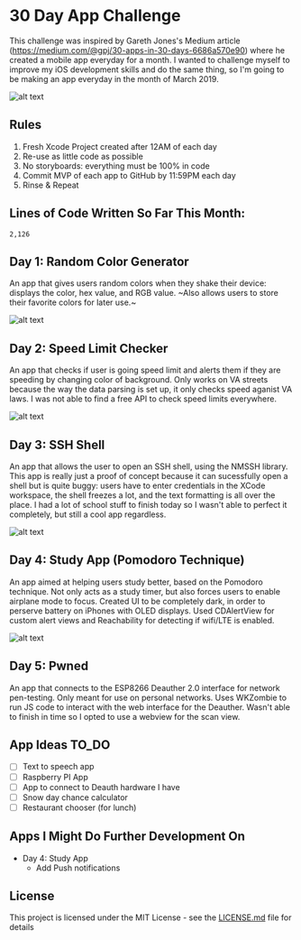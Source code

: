 # 30 Day App Challenge
This challenge was inspired by Gareth Jones's Medium article (https://medium.com/@gpj/30-apps-in-30-days-6686a570e90) where he created a mobile app everyday for a month. I wanted to challenge myself to improve my iOS development skills and do the same thing, so I'm going to be making an app everyday in the month of March 2019. 

![alt text](https://cdn-images-1.medium.com/max/2560/1*HrhwTIbp2hchH0-GmbKusg.jpeg)

## Rules
1. Fresh Xcode Project created after 12AM of each day 
2. Re-use as little code as possible 
3. No storyboards: everything must be 100% in code
3. Commit MVP of each app to GitHub by 11:59PM each day
4. Rinse & Repeat

## Lines of Code Written So Far This Month: 
```
2,126
```

## Day 1: Random Color Generator 
An app that gives users random colors when they shake their device: displays the color, hex value, and RGB value. ~Also allows users to store their favorite colors for later use.~ 

![alt text](https://github.com/vlad-munteanu/30Apps_30Days/blob/master/Screenshots/Gifs/Day1.gif)

## Day 2: Speed Limit Checker
An app that checks if user is going speed limit and alerts them if they are speeding by changing color of background. Only works on VA streets because the way the data parsing is set up, it only checks speed aganist VA laws. I was not able to find a free API to check speed limits everywhere.

![alt text](https://github.com/vlad-munteanu/30Apps_30Days/blob/master/Screenshots/Gifs/Day2.gif) 

## Day 3: SSH Shell
An app that allows the user to open an SSH shell, using the NMSSH library. This app is really just a proof of concept because it can sucessfully open a shell but is quite buggy: users have to enter credentials in the XCode workspace, the shell freezes a lot, and the text formatting is all over the place. I had a lot of school stuff to finish today so I wasn't able to perfect it completely, but still a cool app regardless.  

![alt text](https://github.com/vlad-munteanu/30Apps_30Days/blob/master/Screenshots/Gifs/Day3.gif)

## Day 4: Study App (Pomodoro Technique) 
An app aimed at helping users study better, based on the Pomodoro technique. Not only acts as a study timer, but also forces users to enable airplane mode to focus. Created UI to be completely dark, in order to perserve battery on iPhones with OLED displays. Used CDAlertView for custom alert views and Reachability for detecting if wifi/LTE is enabled.

![alt text](https://github.com/vlad-munteanu/30Apps_30Days/blob/master/Screenshots/Gifs/Day4.gif)

## Day 5: Pwned  
An app that connects to the ESP8266 Deauther 2.0 interface for network pen-testing. Only meant for use on personal networks. Uses WKZombie to run JS code to interact with the web interface for the Deauther. Wasn't able to finish in time so I opted to use a webview for the scan view.  



## App Ideas TO_DO 
- [ ] Text to speech app 
- [ ] Raspberry PI App 
- [ ] App to connect to Deauth hardware I have 
- [ ] Snow day chance calculator 
- [ ] Restaurant chooser (for lunch)

## Apps I Might Do Further Development On 
- Day 4: Study App 
  - Add Push notifications 



## License

This project is licensed under the MIT License - see the [LICENSE.md](LICENSE) file for details
